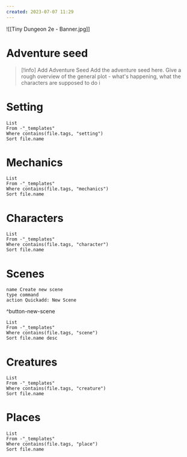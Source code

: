 ```yaml
---
created: 2023-07-07 11:29
---
```

![[Tiny Dungeon 2e - Banner.jpg]]

# Adventure seed

> [!info] Add Adventure Seed
> Add the adventure seed here. Give a rough overview of the general plot - what's happening, what the characters are supposed to do i

# Setting
```dataview
List 
From -"_templates"
Where contains(file.tags, "setting")
Sort file.name
```

# Mechanics
```dataview
List
From -"_templates"
Where contains(file.tags, "mechanics") 
Sort file.name
```

# Characters
```dataview
List 
From -"_templates"
Where contains(file.tags, "character")
Sort file.name
```

# Scenes
```button
name Create new scene
type command
action Quickadd: New Scene
```
^button-new-scene
```dataview
List
From -"_templates"
Where contains(file.tags, "scene") 
Sort file.name desc
```

# Creatures
```dataview
List
From -"_templates"
Where contains(file.tags, "creature") 
Sort file.name
```

# Places
```dataview
List 
From -"_templates"
Where contains(file.tags, "place")
Sort file.name
```